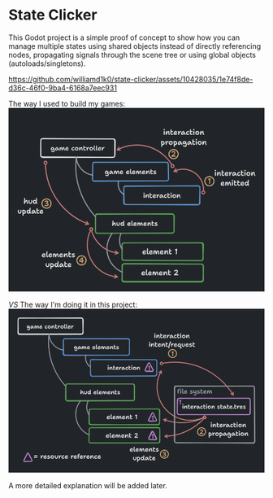 # State Clicker

This Godot project is a simple proof of concept to show how you can manage multiple states using shared objects instead of directly referencing nodes, propagating signals through the scene tree or using global objects (autoloads/singletons).

https://github.com/williamd1k0/state-clicker/assets/10428035/1e74f8de-d36c-46f0-9ba4-6168a7eec931


The way I used to build my games:
![before](https://raw.githubusercontent.com/williamd1k0/state-clicker/main/devel/flowchart-before.png)

*VS* The way I'm doing it in this project:
![after](https://raw.githubusercontent.com/williamd1k0/state-clicker/main/devel/flowchart-after.png)

A more detailed explanation will be added later.
